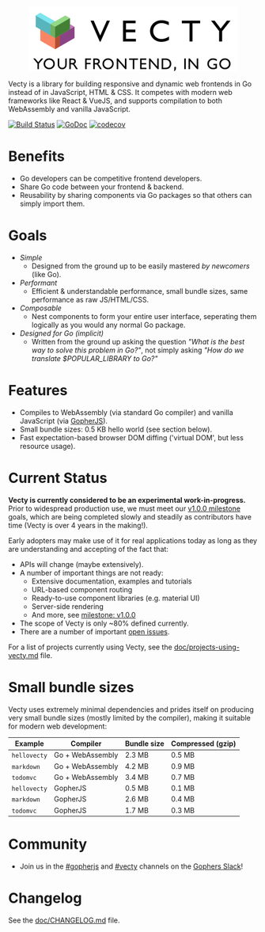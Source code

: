 <p align="center">
	<img src="https://github.com/vecty/vecty-logo/raw/master/horizontal_color_tagline.png" />
</p>

Vecty is a library for building responsive and dynamic web frontends in Go instead of in JavaScript, HTML & CSS. It competes with modern web frameworks like React & VueJS, and supports compilation to both WebAssembly and vanilla JavaScript.

[![Build Status](https://travis-ci.org/gopherjs/vecty.svg?branch=master)](https://travis-ci.org/gopherjs/vecty) [![GoDoc](https://godoc.org/github.com/gopherjs/vecty?status.svg)](https://godoc.org/github.com/gopherjs/vecty) [![codecov](https://img.shields.io/codecov/c/github/gopherjs/vecty/master.svg)](https://codecov.io/gh/gopherjs/vecty)

Benefits
========

- Go developers can be competitive frontend developers.
- Share Go code between your frontend & backend.
- Reusability by sharing components via Go packages so that others can simply import them.

Goals
=====

- _Simple_
	- Designed from the ground up to be easily mastered _by newcomers_ (like Go).
- _Performant_
	- Efficient & understandable performance, small bundle sizes, same performance as raw JS/HTML/CSS.
- _Composable_
	- Nest components to form your entire user interface, seperating them logically as you would any normal Go package.
- _Designed for Go (implicit)_
	- Written from the ground up asking the question _"What is the best way to solve this problem in Go?"_, not simply asking _"How do we translate $POPULAR_LIBRARY to Go?"_

Features
========

- Compiles to WebAssembly (via standard Go compiler) and vanilla JavaScript (via [GopherJS](https://github.com/gopherjs/gopherjs)).
- Small bundle sizes: 0.5 KB hello world (see section below).
- Fast expectation-based browser DOM diffing ('virtual DOM', but less resource usage).

Current Status
==============

**Vecty is currently considered to be an experimental work-in-progress.** Prior to widespread production use, we must meet our [v1.0.0 milestone](https://github.com/gopherjs/vecty/issues?q=is%3Aopen+is%3Aissue+milestone%3A1.0.0) goals, which are being completed slowly and steadily as contributors have time (Vecty is over 4 years in the making!).

Early adopters may make use of it for real applications today as long as they are understanding and accepting of the fact that:

- APIs will change (maybe extensively).
- A number of important things are not ready:
	- Extensive documentation, examples and tutorials
	- URL-based component routing
	- Ready-to-use component libraries (e.g. material UI)
	- Server-side rendering
	- And more, see [milestone: v1.0.0 ](https://github.com/gopherjs/vecty/issues?q=is%3Aopen+is%3Aissue+milestone%3A1.0.0)
- The scope of Vecty is only ~80% defined currently.
- There are a number of important [open issues](https://github.com/gopherjs/vecty/issues).

For a list of projects currently using Vecty, see the [doc/projects-using-vecty.md](doc/projects-using-vecty.md) file.

Small bundle sizes
==================

Vecty uses extremely minimal dependencies and prides itself on producing very small bundle sizes (mostly limited by the compiler), making it suitable for modern web development:

| Example      | Compiler                | Bundle size | Compressed (gzip) |
|--------------|-------------------------|-------------|-------------------|
| `hellovecty` | Go + WebAssembly        | 2.3 MB      | 0.5 MB            |
| `markdown`   | Go + WebAssembly        | 4.2 MB      | 0.9 MB            |
| `todomvc`    | Go + WebAssembly        | 3.4 MB      | 0.7 MB            |
| `hellovecty` | GopherJS                | 0.5 MB      | 0.1 MB            |
| `markdown`   | GopherJS                | 2.6 MB      | 0.4 MB            |
| `todomvc`    | GopherJS                | 1.7 MB      | 0.3 MB            |

Community
=========

- Join us in the [#gopherjs](https://gophers.slack.com/messages/gopherjs/) and [#vecty](https://gophers.slack.com/messages/vecty/) channels on the [Gophers Slack](https://gophersinvite.herokuapp.com/)!

Changelog
=========

See the [doc/CHANGELOG.md](doc/CHANGELOG.md) file.

